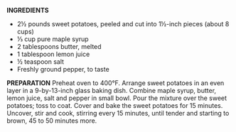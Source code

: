 **INGREDIENTS**

* 2½ pounds sweet potatoes, peeled and cut into 1½-inch pieces (about 8 cups)
* ⅓ cup pure maple syrup
* 2 tablespoons butter, melted
* 1 tablespoon lemon juice
* ½ teaspoon salt
* Freshly ground pepper, to taste

**PREPARATION**
Preheat oven to 400°F. Arrange sweet potatoes in an even layer in a 9-by-13-inch glass baking dish. Combine maple syrup, butter, lemon juice, salt and pepper in small bowl. Pour the mixture over the sweet potatoes; toss to coat. Cover and bake the sweet potatoes for 15 minutes. Uncover, stir and cook, stirring every 15 minutes, until tender and starting to brown, 45 to 50 minutes more.
